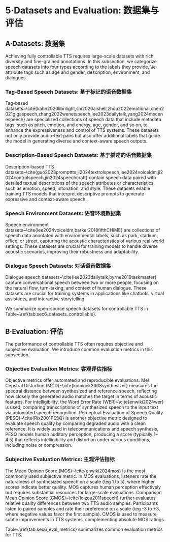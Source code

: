 # 5·Datasets and Evaluation: 数据集与评估

## A·Datasets: 数据集

Achieving fully controllable TTS requires large-scale datasets with rich diversity and fine-grained annotations.
In this subsection, we categorize speech datasets into four types according to the labels they provide, \ie attribute tags such as age and gender, description, environment, and dialogues.

### Tag-Based Speech Datasets: 基于标记的语音数据集

Tag-based datasets~\cite{kahn2020librilight,shi2020aishell,zhou2022emotional,chen2021gigaspeech,zhang2022wenetspeech,lee2023dailytalk,yang2024mscenespeech} are specialized collections of speech data that include metadata tags, such as pitch, emotion, and energy, age, gender, and so on, to enhance the expressiveness and control of TTS systems.
These datasets not only provide audio-text pairs but also offer additional labels that guide the model in generating diverse and context-aware speech outputs.

### Description-Based Speech Datasets: 基于描述的语音数据集

Description-based TTS datasets~\cite{guo2023prompttts,ji2024textrolspeech,lee2024voiceldm,ji2024controlspeech,jin2024speechcraft} contain speech data paired with detailed textual descriptions of the speech attributes or characteristics, such as emotion, speed, intonation, and style.
These datasets enable training TTS models that interpret descriptive prompts to generate expressive and context-aware speech.

### Speech Environment Datasets: 语音环境数据集

Speech environment datasets~\cite{lee2024voiceldm,barker2018fifthCHiME} are collections of speech data annotated with environmental labels, such as park, stadium, office, or street, capturing the acoustic characteristics of various real-world settings.
These datasets are crucial for training models to handle diverse acoustic scenarios, improving their robustness and adaptability.

### Dialogue Speech Datasets: 对话语音数据集

Dialogue speech datasets~\cite{lee2023dailytalk,byrne2019taskmaster} capture conversational speech between two or more people, focusing on the natural flow, turn-taking, and context of human dialogue.
These datasets are crucial for training systems in applications like chatbots, virtual assistants, and interactive storytelling.

We summarize open-source speech datasets for controllable TTS in Table~\ref{tab:sec6_datasets_controllable}.

## B·Evaluation: 评估

The performance of controllable TTS often requires objective and subjective evaluation.
We introduce common evaluation metrics in this subsection.

### Objective Evaluation Metrics: 客观评估指标

Objective metrics offer automated and reproducible evaluations.
Mel Cepstral Distortion (MCD)~\cite{kominek2008synthesizer} measures the spectral distance between synthesized and reference speech, reflecting how closely the generated audio matches the target in terms of acoustic features.
For intelligibility, the Word Error Rate (WER)~\cite{enwiki2024wer} is used, comparing transcriptions of synthesized speech to the input text via automated speech recognition.
Perceptual Evaluation of Speech Quality (PESQ)~\cite{Rix2001PESQ} is another objective metric designed to evaluate speech quality by comparing degraded audio with a clean reference.
It is widely used in telecommunications and speech synthesis, PESQ models human auditory perception, producing a score (typically 1–4.5) that reflects intelligibility and distortion under various conditions, including noise or compression.

### Subjective Evaluation Metrics: 主观评估指标

The Mean Opinion Score (MOS)~\cite{enwiki2024mos} is the most commonly used subjective metric.
In MOS evaluations, listeners rate the naturalness of synthesized speech on a scale (\eg 1 to 5), where higher scores indicate better quality.
MOS captures human perception effectively but requires substantial resources for large-scale evaluations.
Comparison Mean Opinion Score (CMOS)~\cite{loizou2011speech} further evaluates relative quality differences between two TTS audio samples.
Participants listen to paired samples and rate their preference on a scale (\eg -3 to +3, where negative values favor the first sample).
CMOS is used to measure subtle improvements in TTS systems, complementing absolute MOS ratings.

Table~\ref{tab:sec6_eval_metrics} summarizes common evaluation metrics for TTS.